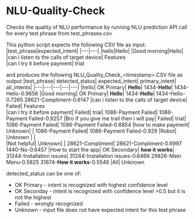 # NLU-Quality-Check
Checks the quality of NLU performance by running NLU prediction API call for every test phrase from test_phrases.csv

This python script expects the following CSV file as input:
|test_phrase|expected_intent|
|---|---|
|hello|Hello|
|Good morning|Hello|
|can i listen to the calls of  target device|	Features		
|can I try it before payment|	trial

and produces the following NLU_Quality_Check_\<timestamp\>.CSV file as output
|test_phrase|	detected_status|	expected_intent|	primary_intent|	all_intents|
|---|---|---|---|---|
|hello|	OK Primary|	**Hello**|	1434-**Hello**|	1434-Hello-0.9656 
|Good morning|	OK Primary|	**Hello**|	1434-**Hello**|	1434-Hello-0.7265 28621-Compliment-0.6147 
|can i listen to the calls of  target device|	Failed|	Features		
|can I try it before payment|	Failed|	trial|	1086-Payment Failed|	1086-Payment Failed-0.9257 
|Bro if you give me trail then i will pay|	Failed|	trial|	1086-Payment Failed|	1086-Payment Failed-0.6854 
|how to make payment|	Unknown|	|	1086-Payment Failed|	1086-Payment Failed-0.929 
|Robot|	Unknown	| |		
|Not helpful|	Unknown|	|	28621-Compliment|	28621-Compliment-0.6997 1440-No-0.6457 
|How to start the app|	OK Secondary|	**how it works**|	31244-Installation issues|	31244-Installation issues-0.6466 29826-Main Menu-0.5825 31674-**How it works**-0.5546 
|All|	Unknown	

detected_status can be one of:
- OK Primary - intent is recognized with highest confidence level
- OK Seconday - intent is recognized with confidence level >0.5 but it is not the highest
- Failed - wrongly recognized
- Unknown - input file does not have expected intent for this test phrase
